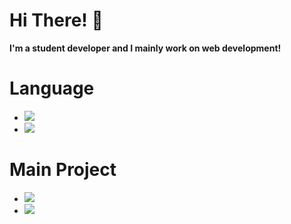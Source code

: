 # Hi There! 👋

**I'm a student developer and I mainly work on web development!**

# Language

- <img src="https://img.shields.io/badge/JavaScript-212529?style=for-the-badge&logo=JavaScript&logoColor=white">
- <img src="https://img.shields.io/badge/C++-212529?style=for-the-badge&logo=c%2B%2B&logoColor=white">

# Main Project

- <a href="https://github.com/TEAM-COPLE/OhWooHak"><img src="https://img.shields.io/badge/OhWooHak-212529?style=for-the-badge&logo=next.js&logoColor=white"></a>
- <a href="https://github.com/SourceH0325/P-MD"><img src="https://img.shields.io/badge/MINEDOCS-212529?style=for-the-badge&logo=next.js&logoColor=white"></a>
